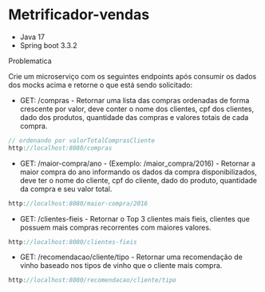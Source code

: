 # Metrificador-vendas

- Java 17
- Spring boot 3.3.2


Problematica 

Crie um microserviço com os seguintes endpoints após consumir os dados dos mocks acima e retorne o que está sendo solicitado:


- GET: /compras - Retornar uma lista das compras ordenadas de forma crescente por valor, deve conter o nome dos clientes, cpf dos clientes, dado dos produtos, quantidade das compras e valores totais de cada compra.

``` java
// ordenando por valorTotalComprasCliente
http://localhost:8080/compras
```

- GET: /maior-compra/ano - (Exemplo: /maior_compra/2016) - Retornar a maior compra do ano informando os dados da compra disponibilizados, deve ter o nome do cliente, cpf do cliente, dado do produto, quantidade da compra e seu valor total.

``` java
http://localhost:8080/maior-compra/2016
```

- GET: /clientes-fieis - Retornar o Top 3 clientes mais fieis, clientes que possuem mais compras recorrentes com maiores valores.

``` java
http://localhost:8080/clientes-fieis
```

- GET: /recomendacao/cliente/tipo - Retornar uma recomendação de vinho baseado nos tipos de vinho que o cliente mais compra.
  

``` java
http://localhost:8080/recomendacao/cliente/tipo
```